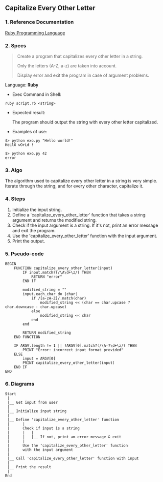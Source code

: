 ## Capitalize Every Other Letter

### 1. Reference Documentation

[Ruby Programming Language](https://www.ruby-lang.org/en/)

### 2. Specs

> Create a program that capitalizes
> every other letter in a string.
>
> Only the letters (A-Z, a-z) are taken into account.
>
> Display error and exit the program in case of argument problems.

Language: <b>Ruby</b>

- Exec Command in Shell:

```
ruby script.rb <string>
```

- Expected result:

  The program should output the string with every other letter capitalized.

- Examples of use:

```
$> python exo.py "Hello world!"
HeLlO wOrLd !
```
```
$> python exo.py 42
error
```

### 3. Algo

The algorithm used to capitalize every other letter in a string is very simple. Iterate through the string, and for every other character, capitalize it.

### 4. Steps

1.  Initialize the input string.
2.  Define a 'capitalize_every_other_letter' function that takes a string argument and returns the modified string.
3.  Check if the input argument is a string. If it's not, print an error message and exit the program.
4.  Use the 'capitalize_every_other_letter' function with the input argument.
5.  Print the output.

### 5. Pseudo-code

```
BEGIN
    FUNCTION capitalize_every_other_letter(input)
        IF input.match?(/\A\d+\z/) THEN
            RETURN "error"
        END IF

        modified_string = ""
        input.each_char do |char|
            if /[a-zA-Z]/.match(char)
                modified_string << (char == char.upcase ? char.downcase : char.upcase)
            else
                modified_string << char
            end
        end

        RETURN modified_string
    END FUNCTION

    IF ARGV.length != 1 || !ARGV[0].match?(/\A-?\d+\z/) THEN
        PRINT "Error: incorrect input format provided"
    ELSE
        input = ARGV[0]
        PRINT capitalize_every_other_letter(input)
    END IF
END
```

### 6. Diagrams

```
Start
 |
 |__ Get input from user
 | 
 |__ Initialize input string
 |
 |__ Define 'capitalize_every_other_letter' function
 |      |
 |      Check if input is a string
 |      |   |
 |      |   |__ If not, print an error message & exit
 |      |
 |      Use the 'capitalize_every_other_letter' function
 |      with the input argument
 |
 |__ Call 'capitalize_every_other_letter' function with input
 |
 |__ Print the result
 | 
End
```